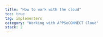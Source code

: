 ```yaml
---
title: "How to work with the cloud"
toc: true
tag: implementers
category: "Working with APPSeCONNECT Cloud"
stack: 2
---
```

